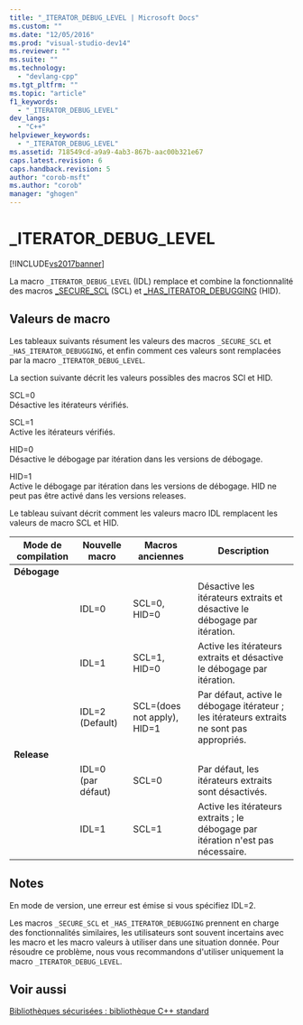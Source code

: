 ```yaml
---
title: "_ITERATOR_DEBUG_LEVEL | Microsoft Docs"
ms.custom: ""
ms.date: "12/05/2016"
ms.prod: "visual-studio-dev14"
ms.reviewer: ""
ms.suite: ""
ms.technology: 
  - "devlang-cpp"
ms.tgt_pltfrm: ""
ms.topic: "article"
f1_keywords: 
  - "_ITERATOR_DEBUG_LEVEL"
dev_langs: 
  - "C++"
helpviewer_keywords: 
  - "_ITERATOR_DEBUG_LEVEL"
ms.assetid: 718549cd-a9a9-4ab3-867b-aac00b321e67
caps.latest.revision: 6
caps.handback.revision: 5
author: "corob-msft"
ms.author: "corob"
manager: "ghogen"
---
```

# _ITERATOR_DEBUG_LEVEL
[!INCLUDE[vs2017banner](../assembler/inline/includes/vs2017banner.md)]

La macro `_ITERATOR_DEBUG_LEVEL` \(IDL\) remplace et combine la fonctionnalité des macros [\_SECURE\_SCL](../standard-library/secure-scl.md) \(SCL\) et [\_HAS\_ITERATOR\_DEBUGGING](../standard-library/has-iterator-debugging.md) \(HID\).  
  
## Valeurs de macro  
 Les tableaux suivants résument les valeurs des macros `_SECURE_SCL` et `_HAS_ITERATOR_DEBUGGING`, et enfin comment ces valeurs sont remplacées par la macro `_ITERATOR_DEBUG_LEVEL`.  
  
 La section suivante décrit les valeurs possibles des macros SCl et HID.  
  
 SCL\=0  
 Désactive les itérateurs vérifiés.  
  
 SCL\=1  
 Active les itérateurs vérifiés.  
  
 HID\=0  
 Désactive le débogage par itération dans les versions de débogage.  
  
 HID\=1  
 Active le débogage par itération dans les versions de débogage.  HID ne peut pas être activé dans les versions releases.  
  
 Le tableau suivant décrit comment les valeurs macro IDL remplacent les valeurs de macro SCL et HID.  
  
|Mode de compilation|Nouvelle macro|Macros anciennes|Description|  
|-------------------------|--------------------|----------------------|-----------------|  
|**Débogage**||||  
||IDL\=0|SCL\=0, HID\=0|Désactive les itérateurs extraits et désactive le débogage par itération.|  
||IDL\=1|SCL\=1, HID\=0|Active les itérateurs extraits et désactive le débogage par itération.|  
||IDL\=2 \(Default\)|SCL\=\(does not apply\), HID\=1|Par défaut, active le débogage itérateur ; les itérateurs extraits ne sont pas appropriés.|  
|**Release**||||  
||IDL\=0 \(par défaut\)|SCL\=0|Par défaut, les itérateurs extraits sont désactivés.|  
||IDL\=1|SCL\=1|Active les itérateurs extraits ; le débogage par itération n'est pas nécessaire.|  
  
## Notes  
 En mode de version, une erreur est émise si vous spécifiez IDL\=2.  
  
 Les macros `_SECURE_SCL` et `_HAS_ITERATOR_DEBUGGING` prennent en charge des fonctionnalités similaires, les utilisateurs sont souvent incertains avec les macro et les macro valeurs à utiliser dans une situation donnée.  Pour résoudre ce problème, nous vous recommandons d'utiliser uniquement la macro `_ITERATOR_DEBUG_LEVEL`.  
  
## Voir aussi  
 [Bibliothèques sécurisées : bibliothèque C\+\+ standard](../standard-library/safe-libraries-cpp-standard-library.md)